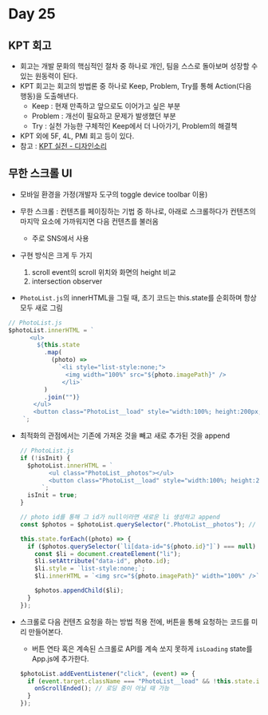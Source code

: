 # Day 25

## KPT 회고

- 회고는 개발 문화의 핵심적인 절차 중 하나로 개인, 팀을 스스로 돌아보며 성장할 수 있는 원동력이 된다.
- KPT 회고는 회고의 방법론 중 하나로 Keep, Problem, Try를 통해 Action(다음 행동)을 도출해낸다.
  - Keep : 현재 만족하고 앞으로도 이어가고 싶은 부분
  - Problem : 개선이 필요하고 문제가 발생했던 부분
  - Try : 실천 가능한 구체적인 Keep에서 더 나아가기, Problem의 해결책
- KPT 외에 5F, 4L, PMI 회고 등이 있다.
- 참고 : [KPT 실전 - 디자인소리](https://www.designsori.com/zero/1157702)

## 무한 스크롤 UI

- 모바일 환경을 가정(개발자 도구의 toggle device toolbar 이용)
- 무한 스크롤 : 컨텐츠를 페이징하는 기법 중 하나로, 아래로 스크롤하다가 컨텐츠의 마지막 요소에 가까워지면 다음 컨텐츠를 불러옴
  - 주로 SNS에서 사용
- 구현 방식은 크게 두 가지

  1. scroll event의 scroll 위치와 화면의 height 비교
  2. intersection observer

- `PhotoList.js`의 innerHTML을 그릴 때, 초기 코드는 this.state를 순회하며 항상 모두 새로 그림

```javascript
// PhotoList.js
$photoList.innerHTML = `
      <ul>
        ${this.state
          .map(
            (photo) =>
              `<li style="list-style:none;">
                <img width="100%" src="${photo.imagePath}" />
               </li>`
          )
          .join("")}
       </ul>
       <button class="PhotoList__load" style="width:100%; height:200px; font-size:30px;">다음 거 요청</button>
    `;
```

- 최적화의 관점에서는 기존에 가져온 것을 빼고 새로 추가된 것을 append

  ```javascript
  // PhotoList.js
  if (!isInit) {
    $photoList.innerHTML = `
          <ul class="PhotoList__photos"></ul>
          <button class="PhotoList__load" style="width:100%; height:200px; font-size:30px;">다음 거 요청</button>
        `;
    isInit = true;
  }

  // photo id를 통해 그 id가 null이라면 새로운 li 생성하고 append
  const $photos = $photoList.querySelector(".PhotoList__photos"); // 현재 PhotoList 컴포넌트에 있는 photos 배열

  this.state.forEach((photo) => {
    if ($photos.querySelector(`li[data-id="${photo.id}"]`) === null) {
      const $li = document.createElement("li");
      $li.setAttribute("data-id", photo.id);
      $li.style = `list-style:none;`;
      $li.innerHTML = `<img src="${photo.imagePath}" width="100%" />`;

      $photos.appendChild($li);
    }
  });
  ```

- 스크롤로 다음 컨텐츠 요청을 하는 방법 적용 전에, 버튼을 통해 요청하는 코드를 미리 만들어본다.
  - 버튼 연타 혹은 계속된 스크롤로 API를 계속 쏘지 못하게 `isLoading` state를 App.js에 추가한다.
  ```javascript
  $photoList.addEventListener("click", (event) => {
    if (event.target.className === "PhotoList__load" && !this.state.isLoading) {
      onScrollEnded(); // 로딩 중이 아닐 때 가능
    }
  });
  ```
